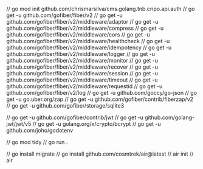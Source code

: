 
// go mod init github.com/chrismarsilva/cms.golang.tnb.cripo.api.auth
// go get -u github.com/gofiber/fiber/v2
// go get -u github.com/gofiber/fiber/v2/middleware/adaptor
// go get -u github.com/gofiber/fiber/v2/middleware/compress
// go get -u github.com/gofiber/fiber/v2/middleware/cors
// go get -u github.com/gofiber/fiber/v2/middleware/healthcheck
// go get -u github.com/gofiber/fiber/v2/middleware/idempotency
// go get -u github.com/gofiber/fiber/v2/middleware/logger
// go get -u github.com/gofiber/fiber/v2/middleware/monitor
// go get -u github.com/gofiber/fiber/v2/middleware/recover
// go get -u github.com/gofiber/fiber/v2/middleware/session
// go get -u github.com/gofiber/fiber/v2/middleware/timeout
// go get -u github.com/gofiber/fiber/v2/middleware/requestid
// go get -u github.com/gofiber/fiber/v2/log
// go get -u github.com/goccy/go-json
// go get -u go.uber.org/zap
// go get -u github.com/gofiber/contrib/fiberzap/v2
// go get -u github.com/gofiber/storage/sqlite3

// go get -u github.com/gofiber/contrib/jwt
// go get -u github.com/golang-jwt/jwt/v5
// go get -u golang.org/x/crypto/bcrypt
// go get -u github.com/joho/godotenv

// go mod tidy
// go run .

// go install migrate
// go install github.com/cosmtrek/air@latest
// air init
// air